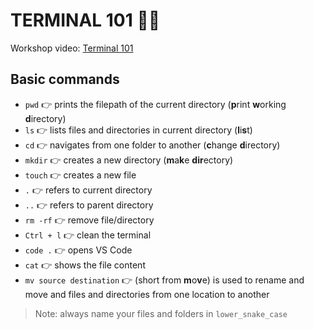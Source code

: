 # TERMINAL 101 :woman_technologist:

Workshop video: [Terminal 101](https://www.youtube.com/watch?v=Wxm7XrqPgVE&t=1s)

## Basic commands

- `pwd` 👉 prints the filepath of the current directory (**p**rint **w**orking **d**irectory)
- `ls` 👉 lists files and directories in current directory (**l**i**s**t)
- `cd` 👉 navigates from one folder to another (**c**hange **d**irectory)
- `mkdir` 👉 creates a new directory (**m**a**k**e **dir**ectory)
- `touch` 👉 creates a new file
- `.` 👉 refers to current directory
- `..` 👉 refers to parent directory
- `rm -rf` 👉 remove file/directory
- `Ctrl + l` 👉 clean the terminal
- `code .` 👉 opens VS Code
- `cat` 👉 shows the file content
- `mv source destination` 👉 (short from **m**o**v**e) is used to rename and move and files and directories from one location to another

>  Note: always name your files and folders in `lower_snake_case`